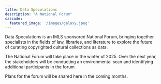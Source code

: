 ```yaml
---
title: Data Speculations
description: "A National Forum"
cascade:
  featured_image: '/images/galaxy.jpeg'
---
```

Data Speculations is an IMLS sponsored National Forum, bringing together specialists in the fields of law, libraries, and literature to explore the future of curating copyrighted cultural collections as data. 

The National Forum will take place in the winter of 2025. Over the next year, the stakeholders will be conducting an environmental scan and identifying additional participants in the forum. 

Plans for the forum will be shared here in the coming months.

